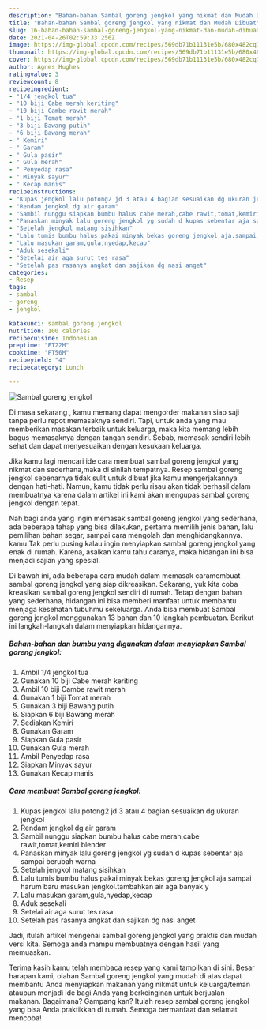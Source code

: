 ```yaml
---
description: "Bahan-bahan Sambal goreng jengkol yang nikmat dan Mudah Dibuat"
title: "Bahan-bahan Sambal goreng jengkol yang nikmat dan Mudah Dibuat"
slug: 16-bahan-bahan-sambal-goreng-jengkol-yang-nikmat-dan-mudah-dibuat
date: 2021-04-26T02:59:33.256Z
image: https://img-global.cpcdn.com/recipes/569db71b11131e5b/680x482cq70/sambal-goreng-jengkol-foto-resep-utama.jpg
thumbnail: https://img-global.cpcdn.com/recipes/569db71b11131e5b/680x482cq70/sambal-goreng-jengkol-foto-resep-utama.jpg
cover: https://img-global.cpcdn.com/recipes/569db71b11131e5b/680x482cq70/sambal-goreng-jengkol-foto-resep-utama.jpg
author: Agnes Hughes
ratingvalue: 3
reviewcount: 8
recipeingredient:
- "1/4 jengkol tua"
- "10 biji Cabe merah keriting"
- "10 biji Cambe rawit merah"
- "1 biji Tomat merah"
- "3 biji Bawang putih"
- "6 biji Bawang merah"
- " Kemiri"
- " Garam"
- " Gula pasir"
- " Gula merah"
- " Penyedap rasa"
- " Minyak sayur"
- " Kecap manis"
recipeinstructions:
- "Kupas jengkol lalu potong2 jd 3 atau 4 bagian sesuaikan dg ukuran jengkol"
- "Rendam jengkol dg air garam"
- "Sambil nunggu siapkan bumbu halus cabe merah,cabe rawit,tomat,kemiri blender"
- "Panaskan minyak lalu goreng jengkol yg sudah d kupas sebentar aja sampai berubah warna"
- "Setelah jengkol matang sisihkan"
- "Lalu tumis bumbu halus pakai minyak bekas goreng jengkol aja.sampai harum baru masukan jengkol.tambahkan air aga banyak y"
- "Lalu masukan garam,gula,nyedap,kecap"
- "Aduk sesekali"
- "Setelai air aga surut tes rasa"
- "Setelah pas rasanya angkat dan sajikan dg nasi anget"
categories:
- Resep
tags:
- sambal
- goreng
- jengkol

katakunci: sambal goreng jengkol 
nutrition: 100 calories
recipecuisine: Indonesian
preptime: "PT22M"
cooktime: "PT56M"
recipeyield: "4"
recipecategory: Lunch

---
```



![Sambal goreng jengkol](https://img-global.cpcdn.com/recipes/569db71b11131e5b/680x482cq70/sambal-goreng-jengkol-foto-resep-utama.jpg)

Di masa  sekarang , kamu memang dapat mengorder makanan siap saji tanpa perlu repot memasaknya sendiri. Tapi, untuk anda yang mau memberikan masakan terbaik untuk keluarga, maka kita memang lebih bagus memasaknya dengan tangan sendiri. Sebab, memasak sendiri lebih sehat dan dapat menyesuaikan dengan kesukaan keluarga.

Jika kamu lagi mencari ide cara membuat sambal goreng jengkol yang nikmat dan sederhana,maka di sinilah tempatnya. Resep sambal goreng jengkol  sebenarnya tidak sulit untuk dibuat jika kamu mengerjakannya dengan hati-hati. Namun, kamu tidak perlu risau akan tidak berhasil dalam membuatnya 
karena dalam artikel ini kami akan mengupas sambal goreng jengkol dengan tepat.  



Nah bagi anda yang ingin memasak sambal goreng jengkol yang sederhana, ada beberapa tahap yang bisa dilakukan, pertama memilih jenis bahan, lalu pemilihan bahan segar, sampai cara mengolah dan menghidangkannya. kamu Tak perlu pusing kalau ingin menyiapkan sambal goreng jengkol yang enak di rumah. Karena, asalkan kamu  tahu caranya, maka hidangan ini bisa menjadi sajian yang spesial.

Di bawah ini, ada beberapa cara mudah dalam memasak caramembuat sambal goreng jengkol yang siap dikreasikan. Sekarang, yuk kita coba kreasikan sambal goreng jengkol sendiri di rumah. Tetap dengan bahan yang sederhana, hidangan ini bisa memberi manfaat untuk membantu menjaga kesehatan tubuhmu sekeluarga. Anda bisa membuat Sambal goreng jengkol menggunakan 13 bahan dan 10 langkah pembuatan. Berikut ini langkah-langkah dalam menyiapkan hidangannya.

<!--inarticleads1-->

##### Bahan-bahan dan bumbu yang digunakan dalam menyiapkan Sambal goreng jengkol:

1. Ambil 1/4 jengkol tua
1. Gunakan 10 biji Cabe merah keriting
1. Ambil 10 biji Cambe rawit merah
1. Gunakan 1 biji Tomat merah
1. Gunakan 3 biji Bawang putih
1. Siapkan 6 biji Bawang merah
1. Sediakan  Kemiri
1. Gunakan  Garam
1. Siapkan  Gula pasir
1. Gunakan  Gula merah
1. Ambil  Penyedap rasa
1. Siapkan  Minyak sayur
1. Gunakan  Kecap manis




<!--inarticleads2-->

##### Cara membuat Sambal goreng jengkol:

1. Kupas jengkol lalu potong2 jd 3 atau 4 bagian sesuaikan dg ukuran jengkol
1. Rendam jengkol dg air garam
1. Sambil nunggu siapkan bumbu halus cabe merah,cabe rawit,tomat,kemiri blender
1. Panaskan minyak lalu goreng jengkol yg sudah d kupas sebentar aja sampai berubah warna
1. Setelah jengkol matang sisihkan
1. Lalu tumis bumbu halus pakai minyak bekas goreng jengkol aja.sampai harum baru masukan jengkol.tambahkan air aga banyak y
1. Lalu masukan garam,gula,nyedap,kecap
1. Aduk sesekali
1. Setelai air aga surut tes rasa
1. Setelah pas rasanya angkat dan sajikan dg nasi anget




Jadi, itulah artikel mengenai  sambal goreng jengkol  yang praktis dan mudah versi kita. Semoga anda mampu membuatnya dengan hasil yang memuaskan. 

Terima kasih kamu telah membaca resep yang kami tampilkan di sini. Besar harapan kami, olahan  Sambal goreng jengkol yang mudah di atas dapat membantu Anda menyiapkan makanan yang nikmat untuk keluarga/teman ataupun menjadi ide bagi Anda yang berkeinginan untuk berjualan makanan. Bagaimana? Gampang kan? Itulah resep sambal goreng jengkol yang bisa Anda praktikkan di rumah. Semoga bermanfaat dan selamat mencoba!

